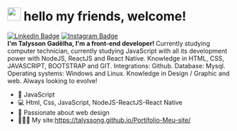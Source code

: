 # <img src="https://media.giphy.com/media/hvRJCLFzcasrR4ia7z/giphy.gif" width="30px"> hello my friends, welcome! <br>
[![Linkedin Badge](https://img.shields.io/badge/-Linkedin-6633cc?style=for-the-badge&logo=Linkedin&logoColor=white&link=https://www.linkedin.com/in/talysson-gadêlha-a174561b3/)](https://www.linkedin.com/in/talysson-gadêlha-a174561b3/)
[![Instagram Badge](https://img.shields.io/badge/-Instagram-6633cc?style=for-the-badge&logo=Instagram&logoColor=white&link=https://www.instagram.com/talyssongl/?hl=pt-br)](https://www.instagram.com/talyssongl/?hl=pt-br) 
<br>
  <strong>I'm Talysson Gadêlha, I'm a front-end developer! </strong>
  Currently studying computer technician, currently studying JavaScript with all its development power with NodeJS, ReactJS and React Native. Knowledge in HTML, CSS, JAVASCRIPT, BOOTSTRAP and GIT. Integrations: Github. Database: Mysql. Operating systems: Windows and Linux. Knowledge in Design / Graphic and web. Always looking to evolve!
- :yellow_heart:   JavaScript
- :computer:   Html, Css, JavaScript, NodeJS-ReactJS-React Native
- 💬   Passionate about web design <br>
- 👨🏻‍💻 My site:https://talyssong.github.io/Portifolio-Meu-site/
